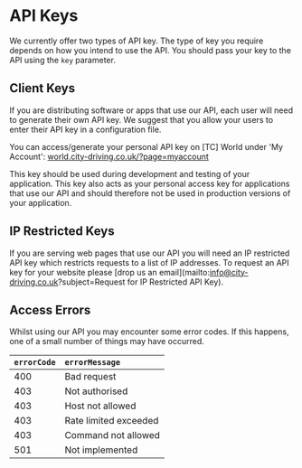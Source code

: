 # API Keys

We currently offer two types of API key. The type of key you require depends on how you intend to use the API. You should pass your key to the API using the `key` parameter.

## Client Keys

If you are distributing software or apps that use our API, each user will need to generate their own API key. We suggest that you allow your users to enter their API key in a configuration file.

You can access/generate your personal API key on [TC] World under 'My Account': [world.city-driving.co.uk/?page=myaccount](http://world.city-driving.co.uk/?page=myaccount)

This key should be used during development and testing of your application. This key also acts as your personal access key for applications that use our API and should therefore not be used in production versions of your application.

## IP Restricted Keys

If you are serving web pages that use our API you will need an IP restricted API key which restricts requests to a list of IP addresses. To request an API key for your website please [drop us an email](mailto:info@city-driving.co.uk?subject=Request for IP Restricted API Key).

## Access Errors

Whilst using our API you may encounter some error codes. If this happens, one of a small number of things may have occurred.

| `errorCode` | `errorMessage` |
| :--- | :--- |
| 400 | Bad request |
| 403 | Not authorised |
| 403 | Host not allowed |
| 403 | Rate limited exceeded |
| 403 | Command not allowed |
| 501 | Not implemented |


